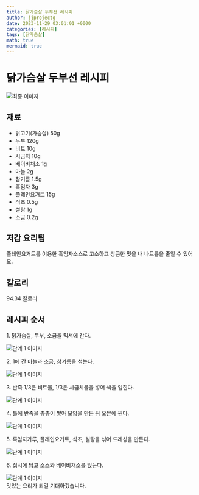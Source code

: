```yaml
---
title: 닭가슴살 두부선 레시피
author: jjprojectg
date: 2023-11-29 03:01:01 +0000
categories: [레시피]
tags: [닭가슴살]
math: true
mermaid: true
---
```

<meta name="og:type" content="website"/>
<meta charset="UTF-8"/>
<div class="header">
  <h1>닭가슴살 두부선 레시피</h1>
</div>

<div class="container my-4">
  <div class="row">
    <div class="col-12 col-md-6">
      <div class="recipe-image">
        <img src="http://www.foodsafetykorea.go.kr/uploadimg/20190408/20190408102916_1554686956344.jpg" class="step-image" alt="최종 이미지"/>
      </div>
    </div>
    <div class="col-12 col-md-6">
      <div class="ingredients">
        <h2>재료</h2>
        <ul class="card">
          <li> 닭고기(가슴살) 50g </li>
          <li>  두부 120g </li>
          <li>  비트 10g </li>
          <li>  시금치 10g </li>
          <li>  베이비채소 1g </li>
          <li>  마늘 2g </li>
          <li>  참기름 1.5g </li>
          <li>  흑임자 3g </li>
          <li>  플레인요거트 15g </li>
          <li>  식초 0.5g </li>
          <li>  설탕 1g </li>
          <li>  소금 0.2g </li>
</ul>
      </div>
    </div>
    <div class="col-12 col-md-6">
      <div class="ingredients">
        <h2>저감 요리팁</h2>
        <div class="card"> 
          <p>
            플레인요거트를 이용한 흑임자소스로 고소하고 상큼한 맛을 내 나트륨을 줄일 수 있어요.
          </p>
        </div>
      </div>
      <div class="ingredients">
        <h2>칼로리</h2>
        <div class="card"> 
          <p>
            94.34 칼로리
          </p>
        </div>
      </div>
    </div>
  </div>

  <h2 class="my-4">레시피 순서</h2>
  <div class="card recipe-card">
    <div class="card-body recipe-step">
      <p class="card-text step-description">1. 닭가슴살, 두부, 소금을 믹서에 간다.</p>
      <img src="http://www.foodsafetykorea.go.kr/uploadimg/20190408/20190408103000_1554687000960.jpg" alt="단계 1 이미지" class="step-image"/>
    </div>
  </div>
  <div class="card recipe-card">
    <div class="card-body recipe-step">
      <p class="card-text step-description">2. 1에 간 마늘과 소금, 참기름을 섞는다.</p>
      <img src="http://www.foodsafetykorea.go.kr/uploadimg/20190408/20190408103015_1554687015468.jpg" alt="단계 1 이미지" class="step-image"/>
    </div>
  </div>
  <div class="card recipe-card">
    <div class="card-body recipe-step">
      <p class="card-text step-description">3. 반죽 1/3은 비트물, 1/3은 시금치물을 넣어 색을 입힌다.</p>
      <img src="http://www.foodsafetykorea.go.kr/uploadimg/20190408/20190408103030_1554687030209.jpg" alt="단계 1 이미지" class="step-image"/>
    </div>
  </div>
  <div class="card recipe-card">
    <div class="card-body recipe-step">
      <p class="card-text step-description">4. 틀에 반죽을 층층이 쌓아 모양을 만든 뒤 오븐에 찐다.</p>
      <img src="http://www.foodsafetykorea.go.kr/uploadimg/20190408/20190408103046_1554687046659.jpg" alt="단계 1 이미지" class="step-image"/>
    </div>
  </div>
  <div class="card recipe-card">
    <div class="card-body recipe-step">
      <p class="card-text step-description">5. 흑임자가루, 플레인요거트, 식초, 설탕을 섞어 드레싱을 만든다.</p>
      <img src="http://www.foodsafetykorea.go.kr/uploadimg/20190408/20190408103107_1554687067539.jpg" alt="단계 1 이미지" class="step-image"/>
    </div>
  </div>
  <div class="card recipe-card">
    <div class="card-body recipe-step">
      <p class="card-text step-description">6. 접시에 담고 소스와 베이비채소를 얹는다.</p>
      <img src="http://www.foodsafetykorea.go.kr/uploadimg/20190408/20190408103138_1554687098574.jpg" alt="단계 1 이미지" class="step-image"/>
    </div>
  </div>

</div>
맛있는 요리가 되길 기대하겠습니다.
